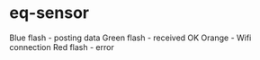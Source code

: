 # eq-sensor

Blue flash - posting data
Green flash - received OK
Orange - Wifi connection
Red flash - error
